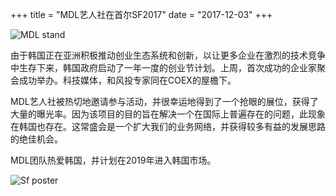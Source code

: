 +++
title = "MDL艺人社在首尔SF2017"
date = "2017-12-03"
+++

![MDL stand](https://gateway.ipfs.io/ipfs/QmdYQCaVShYseZF4eWZC1VxzyYR7h31ZXwFiBd8SgzZLVB/MDL_sf2017.jpeg)

由于韩国正在亚洲积极推动创业生态系统和创新，以让更多企业在激烈的技术竞争中生存下来，韩国政府启动了一年一度的创业节计划。上周，首次成功的企业家聚会成功举办。科技媒体，和风投专家同在COEX的屋檐下。

MDL艺人社被热切地邀请参与活动，并很幸运地得到了一个抢眼的展位，获得了大量的曝光率。因为该项目的目的旨在解决一个在国际上普遍存在的问题，此现象在韩国也存在。这常盛会是一个扩大我们的业务网络，并获得较多有益的发展思路的绝佳机会。

MDL团队热爱韩国，并计划在2019年进入韩国市场。


![Sf poster](https://gateway.ipfs.io/ipfs/QmeGn8mXf7Ew3QVifuQMXuyHWqi1696tuJgW8EhcPBqjWr/MDL_sf2017_1.jpeg)
